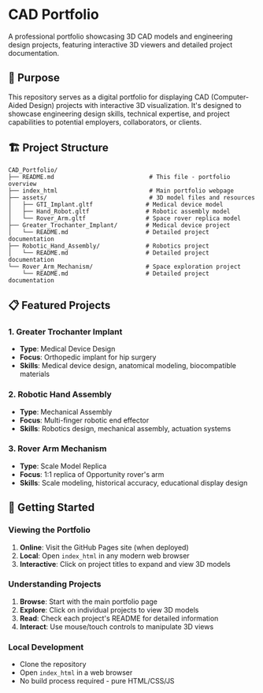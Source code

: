 # CAD Portfolio

A professional portfolio showcasing 3D CAD models and engineering design projects, featuring interactive 3D viewers and detailed project documentation.

## 🎯 Purpose

This repository serves as a digital portfolio for displaying CAD (Computer-Aided Design) projects with interactive 3D visualization. It's designed to showcase engineering design skills, technical expertise, and project capabilities to potential employers, collaborators, or clients.

## 🏗️ Project Structure

```
CAD_Portfolio/
├── README.md                           # This file - portfolio overview
├── index_html                          # Main portfolio webpage
├── assets/                             # 3D model files and resources
│   ├── GTI_Implant.gltf               # Medical device model
│   ├── Hand_Robot.gltf                # Robotic assembly model
│   └── Rover_Arm.gltf                 # Space rover replica model
├── Greater_Trochanter_Implant/        # Medical device project
│   └── README.md                      # Detailed project documentation
├── Robotic_Hand_Assembly/             # Robotics project
│   └── README.md                      # Detailed project documentation
└── Rover_Arm_Mechanism/               # Space exploration project
    └── README.md                      # Detailed project documentation
```

## 📋 Featured Projects

### 1. **Greater Trochanter Implant**
- **Type**: Medical Device Design
- **Focus**: Orthopedic implant for hip surgery
- **Skills**: Medical device design, anatomical modeling, biocompatible materials

### 2. **Robotic Hand Assembly**
- **Type**: Mechanical Assembly
- **Focus**: Multi-finger robotic end effector
- **Skills**: Robotics design, mechanical assembly, actuation systems

### 3. **Rover Arm Mechanism**
- **Type**: Scale Model Replica
- **Focus**: 1:1 replica of Opportunity rover's arm
- **Skills**: Scale modeling, historical accuracy, educational display design

## 🚀 Getting Started

### Viewing the Portfolio
1. **Online**: Visit the GitHub Pages site (when deployed)
2. **Local**: Open `index_html` in any modern web browser
3. **Interactive**: Click on project titles to expand and view 3D models

### Understanding Projects
1. **Browse**: Start with the main portfolio page
2. **Explore**: Click on individual projects to view 3D models
3. **Read**: Check each project's README for detailed information
4. **Interact**: Use mouse/touch controls to manipulate 3D views

### Local Development
- Clone the repository
- Open `index_html` in a web browser
- No build process required - pure HTML/CSS/JS